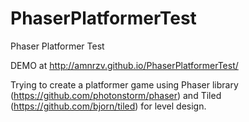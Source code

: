 PhaserPlatformerTest
====================

Phaser Platformer Test

DEMO at http://amnrzv.github.io/PhaserPlatformerTest/

Trying to create a platformer game using Phaser library (https://github.com/photonstorm/phaser) and Tiled (https://github.com/bjorn/tiled) for level design.
